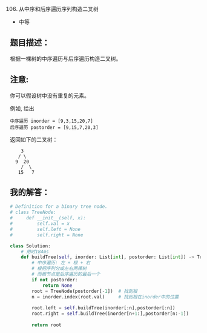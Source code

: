 0106. 从中序和后序遍历序列构造二叉树

- 中等

## 题目描述：
根据一棵树的中序遍历与后序遍历构造二叉树。

## 注意:
你可以假设树中没有重复的元素。

例如, 给出
```
中序遍历 inorder = [9,3,15,20,7]
后序遍历 postorder = [9,15,7,20,3]
```

返回如下的二叉树：
```
    3
   / \
  9  20
    /  \
   15   7
```

## 我的解答：
``` python
# Definition for a binary tree node.
# class TreeNode:
#     def __init__(self, x):
#         self.val = x
#         self.left = None
#         self.right = None

class Solution:
    # 用时184ms
    def buildTree(self, inorder: List[int], postorder: List[int]) -> TreeNode:
        # 中序遍历: 左 + 根 + 右
        # 根把序列分成左右两棵树
        # 而根节点是后序遍历的最后一个
        if not postorder:
            return None
        root = TreeNode(postorder[-1])  # 找到根
        n = inorder.index(root.val)     # 找到根在inorder中的位置
        
        root.left = self.buildTree(inorder[:n],postorder[:n])
        root.right = self.buildTree(inorder[n+1:],postorder[n:-1])
        
        return root
```
